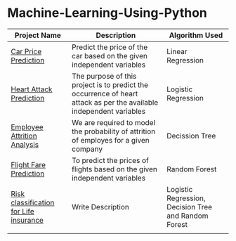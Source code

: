 # Machine-Learning-Using-Python


| Project Name  | Description  | Algorithm Used  |
| ------------ | ------------ | ------------ |
| [Car Price Prediction](https://github.com/Harsha92/Machine-Learning-Using-Python/tree/main/Linear%20Regression/Car%20Price%20Prediction "Car Price Prediction")  | Predict the price of the car based on the given independent variables  | Linear Regression  |
| [Heart Attack Prediction](https://github.com/Harsha92/Machine-Learning-Using-Python/tree/main/Logistic%20Regression/Heart%20Attack%20Prediction "Heart Attack Prediction")  | The purpose of this project is to predict the occurrence of heart attack as per the available independent variables  | Logistic Regression  |
| [Employee Attrition Analysis](https://github.com/Harsha92/Machine-Learning-Using-Python/tree/main/Decission%20Tree/Employee%20Attrition%20Analysis "Employee Attrition Analysis")  | We are required to model the probability of attrition of employes for a given company  | Decission Tree  |
| [Flight Fare Prediction](https://github.com/Harsha92/Machine-Learning-Using-Python/tree/main/Random%20Forest/Flight%20Fare%20Prediction "Flight Fare Prediction")  | To predict the prices of flights based on the given independent variables  | Random Forest  |
| [Risk classification for Life insurance](https://github.com/Harsha92/Machine-Learning-Using-Python/tree/main/Risk%20classification%20for%20Life%20insurance")  | Write Description   | Logistic Regression, Decision Tree and Random Forest  |
|   |   |   |

